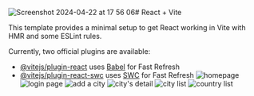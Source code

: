 ![Screenshot 2024-04-22 at 17 56 06](https://github.com/miiia2222/worldwise/assets/149585047/69590107-98ba-4815-b9a6-ecea500dcb54)# React + Vite

This template provides a minimal setup to get React working in Vite with HMR and some ESLint rules.

Currently, two official plugins are available:

- [@vitejs/plugin-react](https://github.com/vitejs/vite-plugin-react/blob/main/packages/plugin-react/README.md) uses [Babel](https://babeljs.io/) for Fast Refresh
- [@vitejs/plugin-react-swc](https://github.com/vitejs/vite-plugin-react-swc) uses [SWC](https://swc.rs/) for Fast Refresh
![homepage](https://github.com/miiia2222/worldwise/assets/149585047/585434a2-582b-49dc-83b0-662cbc0d672f)
![login page](https://github.com/miiia2222/worldwise/assets/149585047/f2d06cc6-b7dd-422f-96a1-7bf9ef54fc7b)
![add a city](https://github.com/miiia2222/worldwise/assets/149585047/09ac5a1c-8895-45d6-aea1-5bf4fca50898)
![city's detail](https://github.com/miiia2222/worldwise/assets/149585047/70e7fc37-025e-489b-9cf9-3396708ae027)
![city list](https://github.com/miiia2222/worldwise/assets/149585047/30e30ce3-5210-464d-aacf-3e1553db8cba)
![country list](https://github.com/miiia2222/worldwise/assets/149585047/22c81cd0-c6df-43ed-ab3f-bb51433d18b7)
